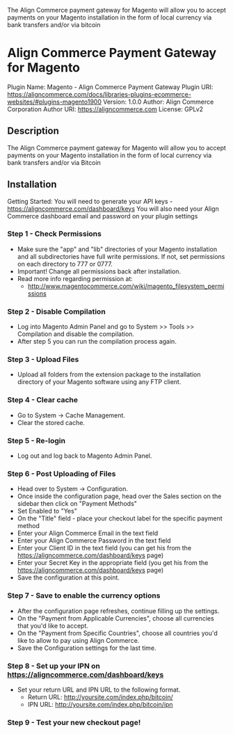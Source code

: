 The Align Commerce payment gateway for Magento will allow you to accept payments on your Magento installation in the form of local currency via bank transfers and/or via bitcoin

# Align Commerce Payment Gateway for Magento

Plugin Name: Magento - Align Commerce Payment Gateway
Plugin URI: https://aligncommerce.com/docs/libraries-plugins-ecommerce-websites/#plugins-magento1900
Version: 1.0.0
Author: Align Commerce Corporation
Author URI: https://aligncommerce.com
License: GPLv2

## Description

The Align Commerce payment gateway for Magento will allow you to accept payments on your Magento installation in the form of local currency via bank transfers and/or via Bitcoin

## Installation

Getting Started:
You will need to generate your API keys - https://aligncommerce.com/dashboard/keys 
You will also need your Align Commerce dashboard email and password on your plugin settings

### Step 1 - Check Permissions
- Make sure the "app" and "lib" directories of your Magento installation and all subdirectories have full write permissions. If not, set permissions on each directory to 777 or 0777.
- Important! Change all permissions back after installation.
- Read more info regarding permission at:
  * http://www.magentocommerce.com/wiki/magento_filesystem_permissions

### Step 2 - Disable Compilation
- Log into Magento Admin Panel and go to System >> Tools >> Compilation and disable the compilation.
- After step 5 you can run the compilation process again.

### Step 3 - Upload Files
- Upload all folders from the extension package to the installation directory of your Magento software using any FTP client.

### Step 4 - Clear cache
- Go to System -> Cache Management. 
- Clear the stored cache.

### Step 5 - Re-login
- Log out and log back to Magento Admin Panel.

### Step 6 - Post Uploading of Files
- Head over to System -> Configuration.
- Once inside the configuration page, head over the Sales section on the sidebar then click on "Payment Methods"
- Set Enabled to "Yes"
- On the "Title" field - place your checkout label for the specific payment method
- Enter your Align Commerce Email in the text field
- Enter your Align Commerce Password in the text field
- Enter your Client ID in the text field (you can get his from the https://aligncommerce.com/dashboard/keys page)
- Enter your Secret Key in the appropriate field (you get his from the https://aligncommerce.com/dashboard/keys page)
- Save the configuration at this point.

### Step 7 - Save to enable the currency options
- After the configuration page refreshes, continue filling up the settings.
- On the "Payment from Applicable Currencies", choose all currencies that you'd like to accept.
- On the "Payment from Specific Countries", choose all countries you'd like to allow to pay using Align Commerce.
- Save the Configuration settings for the last time.

### Step 8 - Set up your IPN on https://aligncommerce.com/dashboard/keys
- Set your return URL and IPN URL to the following format. 
  * Return URL: http://yoursite.com/index.php/bitcoin/
  * IPN URL: http://yoursite.com/index.php/bitcoin/ipn

### Step 9 - Test your new checkout page!
